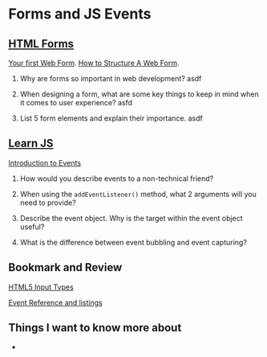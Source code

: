 # Forms and JS Events

## [HTML Forms](https://developer.mozilla.org/en-US/docs/Learn/Forms)

[Your first Web Form](https://developer.mozilla.org/en-US/docs/Learn/Forms/Your_first_form). [How to Structure A Web Form](https://developer.mozilla.org/en-US/docs/Learn/Forms/How_to_structure_a_web_form).

1. Why are forms so important in web development?
asdf

2. When designing a form, what are some key things to keep in mind when it comes to user experience?
asfd

3. List 5 form elements and explain their importance.
asdf

## [Learn JS](https://developer.mozilla.org/en-US/docs/Learn/JavaScript)

[Introduction to Events](https://developer.mozilla.org/en-US/docs/Learn/JavaScript/Building_blocks/Events)

1. How would you describe events to a non-technical friend?


2. When using the `addEventListener()` method, what 2 arguments will you need to provide?


3. Describe the event object. Why is the target within the event object useful?


4. What is the difference between event bubbling and event capturing?

## Bookmark and Review

[HTML5 Input Types](https://developer.mozilla.org/en-US/docs/Learn/Forms/HTML5_input_types)

[Event Reference and listings](https://developer.mozilla.org/en-US/docs/Web/Events)

## Things I want to know more about

-
